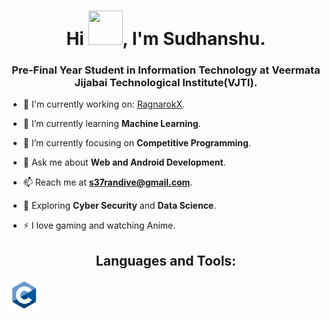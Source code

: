 <h1 align="center">Hi <img src="https://github.com/mitul3737/mitul3737/blob/main/Wave.gif" height="55px" width="55px">, I'm Sudhanshu.</h1>
<h3 align="center">Pre-Final Year Student in Information Technology at Veermata Jijabai Technological Institute(VJTI).</h3>


- 🔭 I'm currently working on: [RagnarokX](https://github.com/SudhanshuR37/RagnarokX).

- 🌱 I’m currently learning **Machine Learning**.

- 🎯 I’m currently focusing on **Competitive Programming**.

- 💬 Ask me about **Web and Android Development**.

- 📫 Reach me at <b><a href="mailto:s37randive@gmail.com">s37randive@gmail.com</a></b>.

- 🚀 Exploring **Cyber Security** and **Data Science**.

- ⚡ I love gaming and watching Anime.






<h2 align="center">Languages and Tools:</h3>

<img height="50px" src="https://raw.githubusercontent.com/github/explore/f3e22f0dca2be955676bc70d6214b95b13354ee8/topics/c/c.png"></img>
